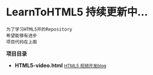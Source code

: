 # LearnToHTML5 持续更新中...
	为了学习HTML5开的Repository
	希望能够有进步
	项目代码在上面

**项目目录**
<br />

* **HTML5-video.html**  <small>[HTML5 视频开发blog](http://www.jianshu.com/p/c82eddad884a)</small>